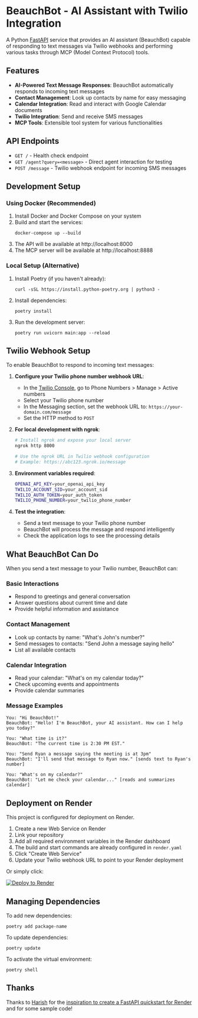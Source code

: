 # BeauchBot - AI Assistant with Twilio Integration

A Python [FastAPI](https://fastapi.tiangolo.com) service that provides an AI assistant (BeauchBot) capable of responding to text messages via Twilio webhooks and performing various tasks through MCP (Model Context Protocol) tools.

## Features

- **AI-Powered Text Message Responses**: BeauchBot automatically responds to incoming text messages
- **Contact Management**: Look up contacts by name for easy messaging
- **Calendar Integration**: Read and interact with Google Calendar documents
- **Twilio Integration**: Send and receive SMS messages
- **MCP Tools**: Extensible tool system for various functionalities

## API Endpoints

- `GET /` - Health check endpoint
- `GET /agent?query=<message>` - Direct agent interaction for testing
- `POST /message` - Twilio webhook endpoint for incoming SMS messages

## Development Setup

### Using Docker (Recommended)

1. Install Docker and Docker Compose on your system
2. Build and start the services:
   ```shell
   docker-compose up --build
   ```
3. The API will be available at http://localhost:8000
4. The MCP server will be available at http://localhost:8888

### Local Setup (Alternative)

1. Install Poetry (if you haven't already):
   ```shell
   curl -sSL https://install.python-poetry.org | python3 -
   ```

2. Install dependencies:
   ```shell
   poetry install
   ```

3. Run the development server:
   ```shell
   poetry run uvicorn main:app --reload
   ```

## Twilio Webhook Setup

To enable BeauchBot to respond to incoming text messages:

1. **Configure your Twilio phone number webhook URL**:
   - In the [Twilio Console](https://console.twilio.com/), go to Phone Numbers > Manage > Active numbers
   - Select your Twilio phone number
   - In the Messaging section, set the webhook URL to: `https://your-domain.com/message`
   - Set the HTTP method to `POST`

2. **For local development with ngrok**:
   ```bash
   # Install ngrok and expose your local server
   ngrok http 8000
   
   # Use the ngrok URL in Twilio webhook configuration
   # Example: https://abc123.ngrok.io/message
   ```

3. **Environment variables required**:
   ```bash
   OPENAI_API_KEY=your_openai_api_key
   TWILIO_ACCOUNT_SID=your_account_sid
   TWILIO_AUTH_TOKEN=your_auth_token
   TWILIO_PHONE_NUMBER=your_twilio_phone_number
   ```

4. **Test the integration**:
   - Send a text message to your Twilio phone number
   - BeauchBot will process the message and respond intelligently
   - Check the application logs to see the processing details

## What BeauchBot Can Do

When you send a text message to your Twilio number, BeauchBot can:

### Basic Interactions
- Respond to greetings and general conversation
- Answer questions about current time and date
- Provide helpful information and assistance

### Contact Management
- Look up contacts by name: "What's John's number?"
- Send messages to contacts: "Send John a message saying hello"
- List all available contacts

### Calendar Integration
- Read your calendar: "What's on my calendar today?"
- Check upcoming events and appointments
- Provide calendar summaries

### Message Examples
```
You: "Hi BeauchBot!"
BeauchBot: "Hello! I'm BeauchBot, your AI assistant. How can I help you today?"

You: "What time is it?"
BeauchBot: "The current time is 2:30 PM EST."

You: "Send Ryan a message saying the meeting is at 3pm"
BeauchBot: "I'll send that message to Ryan now." [sends text to Ryan's number]

You: "What's on my calendar?"
BeauchBot: "Let me check your calendar..." [reads and summarizes calendar]
```

## Deployment on Render

This project is configured for deployment on Render.

1. Create a new Web Service on Render
2. Link your repository
3. Add all required environment variables in the Render dashboard
4. The build and start commands are already configured in `render.yaml`
5. Click "Create Web Service"
6. Update your Twilio webhook URL to point to your Render deployment

Or simply click:

[![Deploy to Render](https://render.com/images/deploy-to-render-button.svg)](https://render.com/deploy?repo=https://github.com/render-examples/fastapi)

## Managing Dependencies

To add new dependencies:
```shell
poetry add package-name
```

To update dependencies:
```shell
poetry update
```

To activate the virtual environment:
```shell
poetry shell
```

## Thanks

Thanks to [Harish](https://harishgarg.com) for the [inspiration to create a FastAPI quickstart for Render](https://twitter.com/harishkgarg/status/1435084018677010434) and for some sample code!